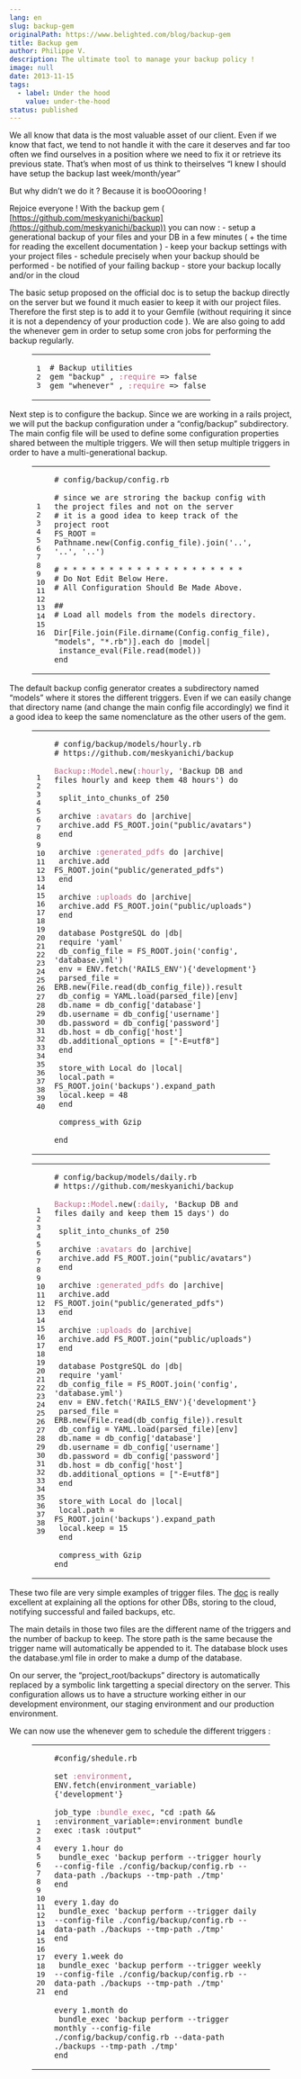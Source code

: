 ```yaml
---
lang: en
slug: backup-gem
originalPath: https://www.belighted.com/blog/backup-gem
title: Backup gem
author: Philippe V.
description: The ultimate tool to manage your backup policy !
image: null
date: 2013-11-15
tags:
  - label: Under the hood
    value: under-the-hood
status: published
---
```

We all know that data is the most valuable asset of our client. Even if we know that fact, we tend to not handle it with the care it deserves and far too often we find ourselves in a position where we need to fix it or retrieve its previous state. That’s when most of us think to theirselves “I knew I should have setup the backup last week/month/year”

But why didn’t we do it ? Because it is booOOooring !

Rejoice everyone ! With the backup gem ( [https://github.com/meskyanichi/backup](https://github.com/meskyanichi/backup)) you can now : - setup a generational backup of your files and your DB in a few minutes ( + the time for reading the excellent documentation ) - keep your backup settings with your project files - schedule precisely when your backup should be performed - be notified of your failing backup - store your backup locally and/or in the cloud

The basic setup proposed on the official doc is to setup the backup directly on the server but we found it much easier to keep it with our project files. Therefore the first step is to add it to your Gemfile (without requiring it since it is not a dependency of your production code ). We are also going to add the whenever gem in order to setup some cron jobs for performing the backup regularly.

<figure class="code"><div class="highlight"><table><tbody><tr><td class="gutter"><pre class="line-numbers"><span class="line-number">1</span>
<span class="line-number">2</span>
<span class="line-number">3</span>
</pre></td><td class="code"><pre><code class="ruby"><span class="line"><span class="c1"><span class="comment"># Backup utilities</span></span>
</span><span class="line"><span class="n">gem</span> <span class="s2"><span class="string">"backup"</span></span> <span class="p">,</span> <span class="ss"><span class="symbol">:require</span></span> <span class="o">=&gt;</span> <span class="kp"><span class="keyword">false</span></span>
</span><span class="line"><span class="n">gem</span> <span class="s2"><span class="string">"whenever"</span></span> <span class="p">,</span> <span class="ss"><span class="symbol">:require</span></span> <span class="o">=&gt;</span> <span class="kp"><span class="keyword">false</span></span>
</span></code></pre></td></tr></tbody></table></div></figure>

Next step is to configure the backup. Since we are working in a rails project, we will put the backup configuration under a “config/backup” subdirectory. The main config file will be used to define some configuration properties shared between the multiple triggers. We will then setup multiple triggers in order to have a multi-generational backup.

<figure class="code"><div class="highlight"><table><tbody><tr><td class="gutter"><pre class="line-numbers"><span class="line-number">1</span>
<span class="line-number">2</span>
<span class="line-number">3</span>
<span class="line-number">4</span>
<span class="line-number">5</span>
<span class="line-number">6</span>
<span class="line-number">7</span>
<span class="line-number">8</span>
<span class="line-number">9</span>
<span class="line-number">10</span>
<span class="line-number">11</span>
<span class="line-number">12</span>
<span class="line-number">13</span>
<span class="line-number">14</span>
<span class="line-number">15</span>
<span class="line-number">16</span>
</pre></td><td class="code"><pre><code class="ruby"><span class="line"><span class="c1"><span class="comment"># config/backup/config.rb</span></span>
</span><span class="line">
</span><span class="line"><span class="c1"><span class="comment"># since we are stroring the backup config with the project files and not on the server</span></span>
</span><span class="line"><span class="c1"><span class="comment"># it is a good idea to keep track of the project root</span></span>
</span><span class="line"><span class="no"><span class="constant">FS_ROOT</span></span> <span class="o">=</span> <span class="no"><span class="constant">Pathname</span></span><span class="o">.</span><span class="n">new</span><span class="p">(</span><span class="no"><span class="constant">Config</span></span><span class="o">.</span><span class="n">config_file</span><span class="p">)</span><span class="o">.</span><span class="n">join</span><span class="p">(</span><span class="s1"><span class="string">'..'</span></span><span class="p">,</span> <span class="s1"><span class="string">'..'</span></span><span class="p">,</span> <span class="s1"><span class="string">'..'</span></span><span class="p">)</span>
</span><span class="line">
</span><span class="line"><span class="c1"><span class="comment"># * * * * * * * * * * * * * * * * * * * *</span></span>
</span><span class="line"><span class="c1"><span class="comment"># Do Not Edit Below Here.</span></span>
</span><span class="line"><span class="c1"><span class="comment"># All Configuration Should Be Made Above.</span></span>
</span><span class="line">
</span><span class="line"><span class="c1"><span class="comment">##</span></span>
</span><span class="line"><span class="c1"><span class="comment"># Load all models from the models directory.</span></span>
</span><span class="line">
</span><span class="line"><span class="no"><span class="constant">Dir</span></span><span class="o">[</span><span class="no"><span class="constant">File</span></span><span class="o">.</span><span class="n">join</span><span class="p">(</span><span class="no"><span class="constant">File</span></span><span class="o">.</span><span class="n">dirname</span><span class="p">(</span><span class="no"><span class="constant">Config</span></span><span class="o">.</span><span class="n">config_file</span><span class="p">),</span> <span class="s2"><span class="string">"models"</span></span><span class="p">,</span> <span class="s2"><span class="string">"*.rb"</span></span><span class="p">)</span><span class="o">].</span><span class="n">each</span> <span class="k"><span class="keyword">do</span></span> <span class="o">|</span><span class="n">model</span><span class="o">|</span>
</span><span class="line"> <span class="nb">instance_eval</span><span class="p">(</span><span class="no"><span class="constant">File</span></span><span class="o">.</span><span class="n">read</span><span class="p">(</span><span class="n">model</span><span class="p">))</span>
</span><span class="line"><span class="k"><span class="keyword">end</span></span>
</span></code></pre></td></tr></tbody></table></div></figure>

The default backup config generator creates a subdirectory named “models” where it stores the different triggers. Even if we can easily change that directory name (and change the main config file accordingly) we find it a good idea to keep the same nomenclature as the other users of the gem.

<figure class="code"><div class="highlight"><table><tbody><tr><td class="gutter"><pre class="line-numbers"><span class="line-number">1</span>
<span class="line-number">2</span>
<span class="line-number">3</span>
<span class="line-number">4</span>
<span class="line-number">5</span>
<span class="line-number">6</span>
<span class="line-number">7</span>
<span class="line-number">8</span>
<span class="line-number">9</span>
<span class="line-number">10</span>
<span class="line-number">11</span>
<span class="line-number">12</span>
<span class="line-number">13</span>
<span class="line-number">14</span>
<span class="line-number">15</span>
<span class="line-number">16</span>
<span class="line-number">17</span>
<span class="line-number">18</span>
<span class="line-number">19</span>
<span class="line-number">20</span>
<span class="line-number">21</span>
<span class="line-number">22</span>
<span class="line-number">23</span>
<span class="line-number">24</span>
<span class="line-number">25</span>
<span class="line-number">26</span>
<span class="line-number">27</span>
<span class="line-number">28</span>
<span class="line-number">29</span>
<span class="line-number">30</span>
<span class="line-number">31</span>
<span class="line-number">32</span>
<span class="line-number">33</span>
<span class="line-number">34</span>
<span class="line-number">35</span>
<span class="line-number">36</span>
<span class="line-number">37</span>
<span class="line-number">38</span>
<span class="line-number">39</span>
<span class="line-number">40</span>
</pre></td><td class="code"><pre><code class="ruby"><span class="line"><span class="c1"><span class="comment"># config/backup/models/hourly.rb</span></span>
</span><span class="line"><span class="c1"><span class="comment"># https://github.com/meskyanichi/backup</span></span>
</span><span class="line">
</span><span class="line"><span class="ss"><span class="constant">Backup</span></span><span class="constant"><span class="p">:</span><span class="ss">:Model</span></span><span class="ss"></span><span class="o">.</span><span class="n">new</span><span class="p">(</span><span class="ss"><span class="symbol">:hourly</span></span><span class="p">,</span> <span class="s1"><span class="string">'Backup DB and files hourly and keep them 48 hours'</span></span><span class="p">)</span> <span class="k"><span class="keyword">do</span></span>
</span><span class="line">
</span><span class="line"> <span class="n">split_into_chunks_of</span> <span class="mi"><span class="number">250</span></span>
</span><span class="line">
</span><span class="line"> <span class="n">archive</span> <span class="ss"><span class="symbol">:avatars</span></span> <span class="k"><span class="keyword">do</span></span> <span class="o">|</span><span class="n">archive</span><span class="o">|</span>
</span><span class="line"> <span class="n">archive</span><span class="o">.</span><span class="n">add</span> <span class="no"><span class="constant">FS_ROOT</span></span><span class="o">.</span><span class="n">join</span><span class="p">(</span><span class="s2"><span class="string">"public/avatars"</span></span><span class="p">)</span>
</span><span class="line"> <span class="k"><span class="keyword">end</span></span>
</span><span class="line">
</span><span class="line"> <span class="n">archive</span> <span class="ss"><span class="symbol">:generated_pdfs</span></span> <span class="k"><span class="keyword">do</span></span> <span class="o">|</span><span class="n">archive</span><span class="o">|</span>
</span><span class="line"> <span class="n">archive</span><span class="o">.</span><span class="n">add</span> <span class="no"><span class="constant">FS_ROOT</span></span><span class="o">.</span><span class="n">join</span><span class="p">(</span><span class="s2"><span class="string">"public/generated_pdfs"</span></span><span class="p">)</span>
</span><span class="line"> <span class="k"><span class="keyword">end</span></span>
</span><span class="line">
</span><span class="line"> <span class="n">archive</span> <span class="ss"><span class="symbol">:uploads</span></span> <span class="k"><span class="keyword">do</span></span> <span class="o">|</span><span class="n">archive</span><span class="o">|</span>
</span><span class="line"> <span class="n">archive</span><span class="o">.</span><span class="n">add</span> <span class="no"><span class="constant">FS_ROOT</span></span><span class="o">.</span><span class="n">join</span><span class="p">(</span><span class="s2"><span class="string">"public/uploads"</span></span><span class="p">)</span>
</span><span class="line"> <span class="k"><span class="keyword">end</span></span>
</span><span class="line">
</span><span class="line"> <span class="n">database</span> <span class="no"><span class="constant">PostgreSQL</span></span> <span class="k"><span class="keyword">do</span></span> <span class="o">|</span><span class="n">db</span><span class="o">|</span>
</span><span class="line"> <span class="nb"><span class="keyword">require</span></span> <span class="s1"><span class="string">'yaml'</span></span>
</span><span class="line"> <span class="n">db_config_file</span> <span class="o">=</span> <span class="no"><span class="constant">FS_ROOT</span></span><span class="o">.</span><span class="n">join</span><span class="p">(</span><span class="s1"><span class="string">'config'</span></span><span class="p">,</span> <span class="s1"><span class="string">'database.yml'</span></span><span class="p">)</span>
</span><span class="line"> <span class="n">env</span> <span class="o">=</span> <span class="no"><span class="constant">ENV</span></span><span class="o">.</span><span class="n">fetch</span><span class="p">(</span><span class="s1"><span class="string">'RAILS_ENV'</span></span><span class="p">){</span><span class="s1"><span class="string">'development'</span></span><span class="p">}</span>
</span><span class="line"> <span class="n">parsed_file</span> <span class="o">=</span> <span class="no"><span class="constant">ERB</span></span><span class="o">.</span><span class="n">new</span><span class="p">(</span><span class="no"><span class="constant">File</span></span><span class="o">.</span><span class="n">read</span><span class="p">(</span><span class="n">db_config_file</span><span class="p">))</span><span class="o">.</span><span class="n">result</span>
</span><span class="line"> <span class="n">db_config</span> <span class="o">=</span> <span class="no"><span class="constant">YAML</span></span><span class="o">.</span><span class="n">load</span><span class="p">(</span><span class="n">parsed_file</span><span class="p">)</span><span class="o">[</span><span class="n">env</span><span class="o">]</span>
</span><span class="line"> <span class="n">db</span><span class="o">.</span><span class="n">name</span> <span class="o">=</span> <span class="n">db_config</span><span class="o">[</span><span class="s1"><span class="string">'database'</span></span><span class="o">]</span>
</span><span class="line"> <span class="n">db</span><span class="o">.</span><span class="n">username</span> <span class="o">=</span> <span class="n">db_config</span><span class="o">[</span><span class="s1"><span class="string">'username'</span></span><span class="o">]</span>
</span><span class="line"> <span class="n">db</span><span class="o">.</span><span class="n">password</span> <span class="o">=</span> <span class="n">db_config</span><span class="o">[</span><span class="s1"><span class="string">'password'</span></span><span class="o">]</span>
</span><span class="line"> <span class="n">db</span><span class="o">.</span><span class="n">host</span> <span class="o">=</span> <span class="n">db_config</span><span class="o">[</span><span class="s1"><span class="string">'host'</span></span><span class="o">]</span>
</span><span class="line"> <span class="n">db</span><span class="o">.</span><span class="n">additional_options</span> <span class="o">=</span> <span class="o">[</span><span class="s2"><span class="string">"-E=utf8"</span></span><span class="o">]</span>
</span><span class="line"> <span class="k"><span class="keyword">end</span></span>
</span><span class="line">
</span><span class="line"> <span class="n">store_with</span> <span class="no"><span class="constant">Local</span></span> <span class="k"><span class="keyword">do</span></span> <span class="o">|</span><span class="n">local</span><span class="o">|</span>
</span><span class="line"> <span class="n">local</span><span class="o">.</span><span class="n">path</span> <span class="o">=</span> <span class="no"><span class="constant">FS_ROOT</span></span><span class="o">.</span><span class="n">join</span><span class="p">(</span><span class="s1"><span class="string">'backups'</span></span><span class="p">)</span><span class="o">.</span><span class="n">expand_path</span>
</span><span class="line"> <span class="n">local</span><span class="o">.</span><span class="n">keep</span> <span class="o">=</span> <span class="mi"><span class="number">48</span></span>
</span><span class="line"> <span class="k"><span class="keyword">end</span></span>
</span><span class="line">
</span><span class="line"> <span class="n">compress_with</span> <span class="no"><span class="constant">Gzip</span></span>
</span><span class="line">
</span><span class="line"><span class="k"><span class="keyword">end</span></span>
</span></code></pre></td></tr></tbody></table></div></figure>

<figure class="code"><div class="highlight"><table><tbody><tr><td class="gutter"><pre class="line-numbers"><span class="line-number">1</span>
<span class="line-number">2</span>
<span class="line-number">3</span>
<span class="line-number">4</span>
<span class="line-number">5</span>
<span class="line-number">6</span>
<span class="line-number">7</span>
<span class="line-number">8</span>
<span class="line-number">9</span>
<span class="line-number">10</span>
<span class="line-number">11</span>
<span class="line-number">12</span>
<span class="line-number">13</span>
<span class="line-number">14</span>
<span class="line-number">15</span>
<span class="line-number">16</span>
<span class="line-number">17</span>
<span class="line-number">18</span>
<span class="line-number">19</span>
<span class="line-number">20</span>
<span class="line-number">21</span>
<span class="line-number">22</span>
<span class="line-number">23</span>
<span class="line-number">24</span>
<span class="line-number">25</span>
<span class="line-number">26</span>
<span class="line-number">27</span>
<span class="line-number">28</span>
<span class="line-number">29</span>
<span class="line-number">30</span>
<span class="line-number">31</span>
<span class="line-number">32</span>
<span class="line-number">33</span>
<span class="line-number">34</span>
<span class="line-number">35</span>
<span class="line-number">36</span>
<span class="line-number">37</span>
<span class="line-number">38</span>
<span class="line-number">39</span>
</pre></td><td class="code"><pre><code class="ruby"><span class="line"><span class="c1"><span class="comment"># config/backup/models/daily.rb</span></span>
</span><span class="line"><span class="c1"><span class="comment"># https://github.com/meskyanichi/backup</span></span>
</span><span class="line">
</span><span class="line"><span class="ss"><span class="constant">Backup</span></span><span class="constant"><span class="p">:</span><span class="ss">:Model</span></span><span class="ss"></span><span class="o">.</span><span class="n">new</span><span class="p">(</span><span class="ss"><span class="symbol">:daily</span></span><span class="p">,</span> <span class="s1"><span class="string">'Backup DB and files daily and keep them 15 days'</span></span><span class="p">)</span> <span class="k"><span class="keyword">do</span></span>
</span><span class="line">
</span><span class="line"> <span class="n">split_into_chunks_of</span> <span class="mi"><span class="number">250</span></span>
</span><span class="line">
</span><span class="line"> <span class="n">archive</span> <span class="ss"><span class="symbol">:avatars</span></span> <span class="k"><span class="keyword">do</span></span> <span class="o">|</span><span class="n">archive</span><span class="o">|</span>
</span><span class="line"> <span class="n">archive</span><span class="o">.</span><span class="n">add</span> <span class="no"><span class="constant">FS_ROOT</span></span><span class="o">.</span><span class="n">join</span><span class="p">(</span><span class="s2"><span class="string">"public/avatars"</span></span><span class="p">)</span>
</span><span class="line"> <span class="k"><span class="keyword">end</span></span>
</span><span class="line">
</span><span class="line"> <span class="n">archive</span> <span class="ss"><span class="symbol">:generated_pdfs</span></span> <span class="k"><span class="keyword">do</span></span> <span class="o">|</span><span class="n">archive</span><span class="o">|</span>
</span><span class="line"> <span class="n">archive</span><span class="o">.</span><span class="n">add</span> <span class="no"><span class="constant">FS_ROOT</span></span><span class="o">.</span><span class="n">join</span><span class="p">(</span><span class="s2"><span class="string">"public/generated_pdfs"</span></span><span class="p">)</span>
</span><span class="line"> <span class="k"><span class="keyword">end</span></span>
</span><span class="line">
</span><span class="line"> <span class="n">archive</span> <span class="ss"><span class="symbol">:uploads</span></span> <span class="k"><span class="keyword">do</span></span> <span class="o">|</span><span class="n">archive</span><span class="o">|</span>
</span><span class="line"> <span class="n">archive</span><span class="o">.</span><span class="n">add</span> <span class="no"><span class="constant">FS_ROOT</span></span><span class="o">.</span><span class="n">join</span><span class="p">(</span><span class="s2"><span class="string">"public/uploads"</span></span><span class="p">)</span>
</span><span class="line"> <span class="k"><span class="keyword">end</span></span>
</span><span class="line">
</span><span class="line"> <span class="n">database</span> <span class="no"><span class="constant">PostgreSQL</span></span> <span class="k"><span class="keyword">do</span></span> <span class="o">|</span><span class="n">db</span><span class="o">|</span>
</span><span class="line"> <span class="nb"><span class="keyword">require</span></span> <span class="s1"><span class="string">'yaml'</span></span>
</span><span class="line"> <span class="n">db_config_file</span> <span class="o">=</span> <span class="no"><span class="constant">FS_ROOT</span></span><span class="o">.</span><span class="n">join</span><span class="p">(</span><span class="s1"><span class="string">'config'</span></span><span class="p">,</span> <span class="s1"><span class="string">'database.yml'</span></span><span class="p">)</span>
</span><span class="line"> <span class="n">env</span> <span class="o">=</span> <span class="no"><span class="constant">ENV</span></span><span class="o">.</span><span class="n">fetch</span><span class="p">(</span><span class="s1"><span class="string">'RAILS_ENV'</span></span><span class="p">){</span><span class="s1"><span class="string">'development'</span></span><span class="p">}</span>
</span><span class="line"> <span class="n">parsed_file</span> <span class="o">=</span> <span class="no"><span class="constant">ERB</span></span><span class="o">.</span><span class="n">new</span><span class="p">(</span><span class="no"><span class="constant">File</span></span><span class="o">.</span><span class="n">read</span><span class="p">(</span><span class="n">db_config_file</span><span class="p">))</span><span class="o">.</span><span class="n">result</span>
</span><span class="line"> <span class="n">db_config</span> <span class="o">=</span> <span class="no"><span class="constant">YAML</span></span><span class="o">.</span><span class="n">load</span><span class="p">(</span><span class="n">parsed_file</span><span class="p">)</span><span class="o">[</span><span class="n">env</span><span class="o">]</span>
</span><span class="line"> <span class="n">db</span><span class="o">.</span><span class="n">name</span> <span class="o">=</span> <span class="n">db_config</span><span class="o">[</span><span class="s1"><span class="string">'database'</span></span><span class="o">]</span>
</span><span class="line"> <span class="n">db</span><span class="o">.</span><span class="n">username</span> <span class="o">=</span> <span class="n">db_config</span><span class="o">[</span><span class="s1"><span class="string">'username'</span></span><span class="o">]</span>
</span><span class="line"> <span class="n">db</span><span class="o">.</span><span class="n">password</span> <span class="o">=</span> <span class="n">db_config</span><span class="o">[</span><span class="s1"><span class="string">'password'</span></span><span class="o">]</span>
</span><span class="line"> <span class="n">db</span><span class="o">.</span><span class="n">host</span> <span class="o">=</span> <span class="n">db_config</span><span class="o">[</span><span class="s1"><span class="string">'host'</span></span><span class="o">]</span>
</span><span class="line"> <span class="n">db</span><span class="o">.</span><span class="n">additional_options</span> <span class="o">=</span> <span class="o">[</span><span class="s2"><span class="string">"-E=utf8"</span></span><span class="o">]</span>
</span><span class="line"> <span class="k"><span class="keyword">end</span></span>
</span><span class="line">
</span><span class="line"> <span class="n">store_with</span> <span class="no"><span class="constant">Local</span></span> <span class="k"><span class="keyword">do</span></span> <span class="o">|</span><span class="n">local</span><span class="o">|</span>
</span><span class="line"> <span class="n">local</span><span class="o">.</span><span class="n">path</span> <span class="o">=</span> <span class="no"><span class="constant">FS_ROOT</span></span><span class="o">.</span><span class="n">join</span><span class="p">(</span><span class="s1"><span class="string">'backups'</span></span><span class="p">)</span><span class="o">.</span><span class="n">expand_path</span>
</span><span class="line"> <span class="n">local</span><span class="o">.</span><span class="n">keep</span> <span class="o">=</span> <span class="mi"><span class="number">15</span></span>
</span><span class="line"> <span class="k"><span class="keyword">end</span></span>
</span><span class="line">
</span><span class="line"> <span class="n">compress_with</span> <span class="no"><span class="constant">Gzip</span></span>
</span><span class="line"><span class="k"><span class="keyword">end</span></span>
</span></code></pre></td></tr></tbody></table></div></figure>

These two file are very simple examples of trigger files. The [doc](https://github.com/meskyanichi/backup/wiki) is really excellent at explaining all the options for other DBs, storing to the cloud, notifying successful and failed backups, etc.

The main details in those two files are the different name of the triggers and the number of backup to keep. The store path is the same because the trigger name will automatically be appended to it. The database block uses the database.yml file in order to make a dump of the database.

On our server, the “project\_root/backups” directory is automatically replaced by a symbolic link targetting a special directory on the server. This configuration allows us to have a structure working either in our development environment, our staging environment and our production environment.

We can now use the whenever gem to schedule the different triggers :

<figure class="code"><div class="highlight"><table><tbody><tr><td class="gutter"><pre class="line-numbers"><span class="line-number">1</span>
<span class="line-number">2</span>
<span class="line-number">3</span>
<span class="line-number">4</span>
<span class="line-number">5</span>
<span class="line-number">6</span>
<span class="line-number">7</span>
<span class="line-number">8</span>
<span class="line-number">9</span>
<span class="line-number">10</span>
<span class="line-number">11</span>
<span class="line-number">12</span>
<span class="line-number">13</span>
<span class="line-number">14</span>
<span class="line-number">15</span>
<span class="line-number">16</span>
<span class="line-number">17</span>
<span class="line-number">18</span>
<span class="line-number">19</span>
<span class="line-number">20</span>
<span class="line-number">21</span>
</pre></td><td class="code"><pre><code class="ruby"><span class="line"><span class="c1"><span class="comment">#config/shedule.rb</span></span>
</span><span class="line">
</span><span class="line"><span class="n">set</span> <span class="ss"><span class="symbol">:environment</span></span><span class="p">,</span> <span class="no"><span class="constant">ENV</span></span><span class="o">.</span><span class="n">fetch</span><span class="p">(</span><span class="n">environment_variable</span><span class="p">){</span><span class="s1"><span class="string">'development'</span></span><span class="p">}</span>
</span><span class="line">
</span><span class="line"><span class="n">job_type</span> <span class="ss"><span class="symbol">:bundle_exec</span></span><span class="p">,</span> <span class="s2"><span class="string">"cd :path &amp;&amp; :environment_variable=:environment bundle exec :task :output"</span></span>
</span><span class="line">
</span><span class="line"><span class="n">every</span> <span class="mi"><span class="number">1</span></span><span class="o">.</span><span class="n">hour</span> <span class="k"><span class="keyword">do</span></span>
</span><span class="line"> <span class="n">bundle_exec</span> <span class="s1"><span class="string">'backup perform --trigger hourly --config-file ./config/backup/config.rb --data-path ./backups --tmp-path ./tmp'</span></span>
</span><span class="line"><span class="k"><span class="keyword">end</span></span>
</span><span class="line">
</span><span class="line"><span class="n">every</span> <span class="mi"><span class="number">1</span></span><span class="o">.</span><span class="n">day</span> <span class="k"><span class="keyword">do</span></span>
</span><span class="line"> <span class="n">bundle_exec</span> <span class="s1"><span class="string">'backup perform --trigger daily --config-file ./config/backup/config.rb --data-path ./backups --tmp-path ./tmp'</span></span>
</span><span class="line"><span class="k"><span class="keyword">end</span></span>
</span><span class="line">
</span><span class="line"><span class="n">every</span> <span class="mi"><span class="number">1</span></span><span class="o">.</span><span class="n">week</span> <span class="k"><span class="keyword">do</span></span>
</span><span class="line"> <span class="n">bundle_exec</span> <span class="s1"><span class="string">'backup perform --trigger weekly --config-file ./config/backup/config.rb --data-path ./backups --tmp-path ./tmp'</span></span>
</span><span class="line"><span class="k"><span class="keyword">end</span></span>
</span><span class="line">
</span><span class="line"><span class="n">every</span> <span class="mi"><span class="number">1</span></span><span class="o">.</span><span class="n">month</span> <span class="k"><span class="keyword">do</span></span>
</span><span class="line"> <span class="n">bundle_exec</span> <span class="s1"><span class="string">'backup perform --trigger monthly --config-file ./config/backup/config.rb --data-path ./backups --tmp-path ./tmp'</span></span>
</span><span class="line"><span class="k"><span class="keyword">end</span></span>
</span></code></pre></td></tr></tbody></table></div><div class="highlight"><span class="hs-cta-wrapper" id="hs-cta-wrapper-fb3606cc-cc1b-47d0-ae85-2c9f69837fe2"><span class="hs-cta-node hs-cta-fb3606cc-cc1b-47d0-ae85-2c9f69837fe2" id="hs-cta-fb3606cc-cc1b-47d0-ae85-2c9f69837fe2"><a href="/content/images/legacy/AXiCET7u5jZd-YyzgzFaY.png" alt="New Call-to-action"></a></span></span></div></figure>